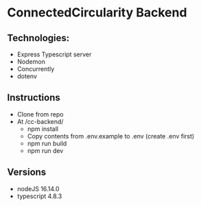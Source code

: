 # ConnectedCircularity Backend

## Technologies:

- Express Typescript server
- Nodemon
- Concurrently
- dotenv

## Instructions

- Clone from repo
- At /cc-backend/ 
  - npm install
  - Copy contents from .env.example to .env (create .env first)
  - npm run build
  - npm run dev
  
## Versions

- nodeJS 16.14.0
- typescript 4.8.3

